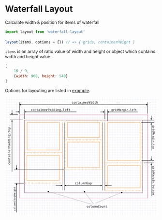 # Waterfall Layout

Calculate width &amp; position for items of waterfall

```js
import layout from 'waterfall-layout'

layout(items, options = {}) // => { grids, containerHeight }
```

`items` is an array of ratio value of width and height or object which contains width and height value.

```js
[
    16 / 9,
    {width: 960, height: 540}
]
```

Options for layouting are listed in [example](example/index.js#L5-L22). 

![Diagram-of-options](assets/Diagram-of-options.jpg)

